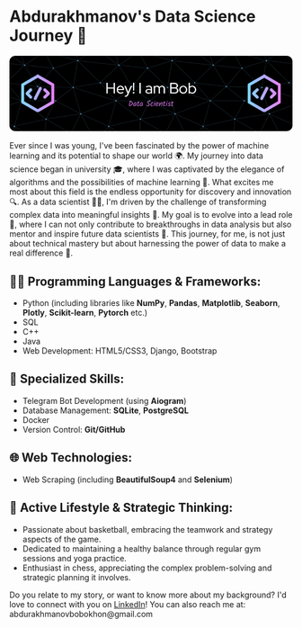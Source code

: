 <h1>Abdurakhmanov's Data Science Journey 🚀</h1>

<img src="./gh.png" alt="Header" />

<p>Ever since I was young, I've been fascinated by the power of machine learning and its potential to shape our world 🌍. My journey into data science began in university 🎓, where I was captivated by the elegance of algorithms and the possibilities of machine learning 🤖. What excites me most about this field is the endless opportunity for discovery and innovation 🔍. As a data scientist 👨‍💻, I'm driven by the challenge of transforming complex data into meaningful insights 🔎. My goal is to evolve into a lead role 👑, where I can not only contribute to breakthroughs in data analysis but also mentor and inspire future data scientists 🚀. This journey, for me, is not just about technical mastery but about harnessing the power of data to make a real difference 🌟.</p>

<h2>👨‍💻 Programming Languages & Frameworks:</h2>

<ul>
  <li>Python (including libraries like <strong>NumPy</strong>, <strong>Pandas</strong>, <strong>Matplotlib</strong>, <strong>Seaborn</strong>, <strong>Plotly</strong>, <strong>Scikit-learn</strong>, <strong>Pytorch</strong> etc.)</li>
  <li>SQL</li>
  <li>C++</li>
  <li>Java</li>
  <li>Web Development: HTML5/CSS3, Django, Bootstrap</li>
</ul>

<h2>🤖 Specialized Skills:</h2>

<ul>
  <li>Telegram Bot Development (using <strong>Aiogram</strong>)</li>
  <li>Database Management: <strong>SQLite</strong>, <strong>PostgreSQL</strong></li>
  <li>Docker</li>
  <li>Version Control: <strong>Git/GitHub</strong></li>
</ul>

<h2>🌐 Web Technologies:</h2>

<ul>
  <li>Web Scraping (including <strong>BeautifulSoup4</strong> and <strong>Selenium</strong>)</li>
</ul>

<h2>🏀 Active Lifestyle & Strategic Thinking:</h2>

<ul>
  <li>Passionate about basketball, embracing the teamwork and strategy aspects of the game.</li>
  <li>Dedicated to maintaining a healthy balance through regular gym sessions and yoga practice.</li>
  <li>Enthusiast in chess, appreciating the complex problem-solving and strategic planning it involves.</li>
</ul>

<p>Do you relate to my story, or want to know more about my background? I'd love to connect with you on <a href="https://www.linkedin.com/in/bobokhon-abdurakhmanov/">LinkedIn</a>! You can also reach me at: abdurakhmanovbobokhon@gmail.com</p>
